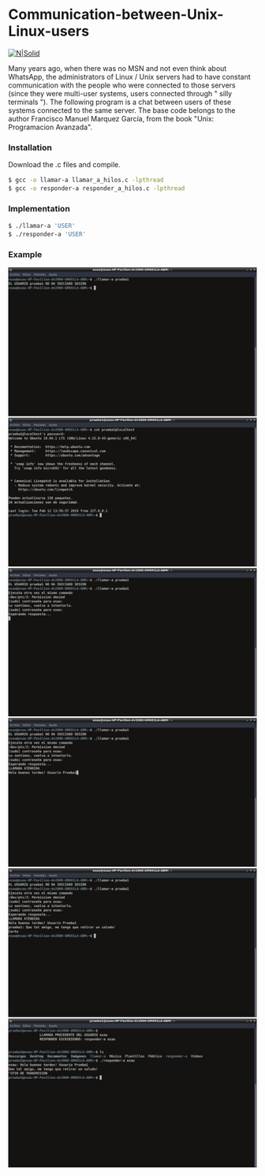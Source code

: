 # Communication-between-Unix-Linux-users

[![N|Solid](https://cldup.com/dTxpPi9lDf.thumb.png)](https://nodesource.com/products/nsolid)

Many years ago, when there was no MSN and not even think about WhatsApp, the administrators of Linux / Unix servers had to have constant communication with the people who were connected to those servers (since they were multi-user systems, users connected through " silly terminals "). The following program is a chat between users of these systems connected to the same server. The base code belongs to the author Francisco Manuel Marquez García, from the book "Unix: Programacion Avanzada".



### Installation

Download the .c files and compile.

```sh
$ gcc -o llamar-a llamar_a_hilos.c -lpthread
$ gcc -o responder-a responder_a_hilos.c -lpthread 
```

### Implementation

```sh
$ ./llamar-a 'USER'
$ ./responder-a 'USER'
```

### Example

![Screenshot](Images/cap1.png)
![Screenshot](Images/cap2.png)
![Screenshot](Images/cap3.png)
![Screenshot](Images/cap4.png)
![Screenshot](Images/cap5.png)
![Screenshot](Images/cap6.png)




[//]: # (These are reference links used in the body of this note and get stripped out when the markdown processor does its job. There is no need to format nicely because it shouldn't be seen. Thanks SO - http://stackoverflow.com/questions/4823468/store-comments-in-markdown-syntax)


   [dill]: <https://github.com/joemccann/dillinger>
   [git-repo-url]: <https://github.com/joemccann/dillinger.git>
   [john gruber]: <http://daringfireball.net>
   [df1]: <http://daringfireball.net/projects/markdown/>
   [markdown-it]: <https://github.com/markdown-it/markdown-it>
   [Ace Editor]: <http://ace.ajax.org>
   [node.js]: <http://nodejs.org>
   [Twitter Bootstrap]: <http://twitter.github.com/bootstrap/>
   [jQuery]: <http://jquery.com>
   [@tjholowaychuk]: <http://twitter.com/tjholowaychuk>
   [express]: <http://expressjs.com>
   [AngularJS]: <http://angularjs.org>
   [Gulp]: <http://gulpjs.com>

   [PlDb]: <https://github.com/joemccann/dillinger/tree/master/plugins/dropbox/README.md>
   [PlGh]: <https://github.com/joemccann/dillinger/tree/master/plugins/github/README.md>
   [PlGd]: <https://github.com/joemccann/dillinger/tree/master/plugins/googledrive/README.md>
   [PlOd]: <https://github.com/joemccann/dillinger/tree/master/plugins/onedrive/README.md>
   [PlMe]: <https://github.com/joemccann/dillinger/tree/master/plugins/medium/README.md>
   [PlGa]: <https://github.com/RahulHP/dillinger/blob/master/plugins/googleanalytics/README.md>
